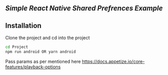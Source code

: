 
## _Simple React Native Shared Prefrences Example_

## Installation

Clone the project and cd into the project

```sh
cd Project
npm run android OR yarn android
```
Pass params as per mentioned here
https://docs.appetize.io/core-features/playback-options

